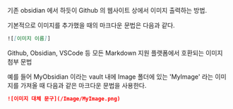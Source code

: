 기존 obsidian 에서 하듯이 Github 의 웹사이트 상에서 이미지 출력하는 방법.

기본적으로 이미지를 추가했을 때의 마크다운 문법은 다음과 같다.
```md
![[이미지 이름]]
```

Github, Obsidian, VSCode 등 모든 Markdown 지원 플랫폼에서 호환되는 이미지 첨부 문법

예를 들어 MyObsidian 이라는 vault 내에 Image 폴더에 있는 'MyImage' 라는 이미지를 가져올 때 다음과 같은 마크다운 문법을 사용한다.
```md
![이미지 대체 문구](/Image/MyImage.png)
```


